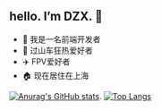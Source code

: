 ## hello. I’m DZX.  👋
* 👀 我是一名前端开发者 
* 🎢 过山车狂热爱好者 
* ✈️  FPV爱好者 
* 🏠 现在居住在上海

 [![Anurag's GitHub stats](https://github-readme-stats.vercel.app/api?username=SK-Luffa&theme=radical)](https://github.com/anuraghazra/github-readme-stats).            [![Top Langs](https://github-readme-stats.vercel.app/api/top-langs/?username=SK-Luffa&layout=compact&theme=radical)](https://github.com/anuraghazra/github-readme-stats) 

